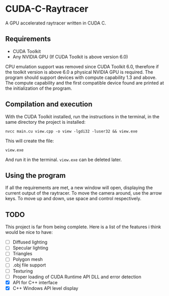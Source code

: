 # CUDA-C-Raytracer
A GPU accelerated raytracer written in CUDA C.

## Requirements
- CUDA Toolkit
- Any NVIDIA GPU (If CUDA Toolkit is above version 6.0)

CPU emulation support was removed since CUDA Toolkit 6.0, therefore if the toolkit version is above 6.0 a physical NVIDIA GPU is required. The program should support devices with compute capability 1.3 and above. The compute capability and the first compatible device found are printed at the initialization of the program. 

## Compilation and execution
With the CUDA Toolkit installed, run the instructions in the terminal, in the same directory the project is installed:
```
nvcc main.cu view.cpp -o view -lgdi32 -luser32 && view.exe
```
This will create the file:
```
view.exe
```
And run it in the terminal.
```view.exe``` can be deleted later.

## Using the program
If all the requirements are met, a new window will open, displaying the current output of the raytracer.
To move the camera around, use the arrow keys. To move up and down, use space and control respectively.

## TODO
This project is far from being complete. Here is a list of the features i think would be nice to have:
- [ ] Diffused lighting
- [ ] Specular lighting
- [ ] Triangles
- [ ] Polygon mesh
- [ ] .obj file support
- [ ] Texturing
- [ ] Proper loading of CUDA Runtime API DLL and error detection
- [X] API for C++ interface
- [X] C++ Windows API level display
